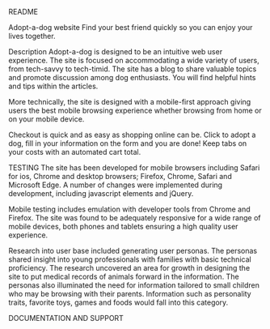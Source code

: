 README

Adopt-a-dog website
Find your best friend quickly so you can enjoy your lives together.

Description
Adopt-a-dog is designed to be an intuitive web user experience. The site is focused on accommodating a wide variety of users, from tech-savvy to tech-timid. The site has a blog to share valuable topics and promote discussion among dog enthusiasts. You will find helpful hints and tips within the articles.

More technically, the site is designed with a mobile-first approach giving users the best mobile browsing experience whether browsing from home or on your mobile device. 

Checkout is quick and as easy as shopping online can be. Click to adopt a dog, fill in your information on the form and you are done! Keep tabs on your costs with an automated cart total. 

TESTING
The site has been developed for mobile browsers including Safari for ios, Chrome and desktop browsers; Firefox, Chrome, Safari and Microsoft Edge. A number of changes were implemented during development, including javascript elements and jQuery. 

Mobile testing includes emulation with developer tools from Chrome and Firefox. The site was found to be adequately responsive for a wide range of mobile devices, both phones and tablets ensuring a high quality user experience.

Research into user base included generating user personas. The personas shared insight into young professionals with families with basic technical proficiency. The research uncovered an area for growth in designing the site to put medical records of animals forward in the information. The personas also illuminated the need for information tailored to small children who may be browsing with their parents. Information such as personality traits, favorite toys, games and foods would fall into this category.

DOCUMENTATION AND SUPPORT
